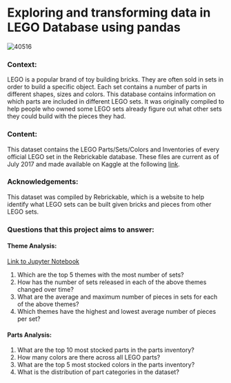 # Exploring and transforming data in LEGO Database using pandas
![40516](https://github.com/lanhoang82/Data-Portfolio-1/assets/47191803/00472e33-7df1-4682-8bbf-904c39b54b95)

### Context:
LEGO is a popular brand of toy building bricks. They are often sold in sets in order to build a specific object. Each set contains a number of parts in different shapes, sizes and colors. This database contains information on which parts are included in different LEGO sets. It was originally compiled to help people who owned some LEGO sets already figure out what other sets they could build with the pieces they had.

### Content:
This dataset contains the LEGO Parts/Sets/Colors and Inventories of every official LEGO set in the Rebrickable database. These files are current as of July 2017 and made available on Kaggle at the following [link](https://www.kaggle.com/datasets/rtatman/lego-database). 

### Acknowledgements:
This dataset was compiled by Rebrickable, which is a website to help identify what LEGO sets can be built given bricks and pieces from other LEGO sets.

### Questions that this project aims to answer:

#### Theme Analysis: 
[Link to Jupyter Notebook](https://github.com/lanhoang82/Data-Portfolio-1/blob/main/5.%20Python%20-%20pandas%20-%20Data%20Manipulation/LEGO%20Database%20-%20Theme%20Analysis.ipynb)

1. Which are the top 5 themes with the most number of sets?
2. How has the number of sets released in each of the above themes changed over time?
3. What are the average and maximum number of pieces in sets for each of the above themes?
4. Which themes have the highest and lowest average number of pieces per set?

#### Parts Analysis:

1. What are the top 10 most stocked parts in the parts inventory?
2. How many colors are there across all LEGO parts?
3. What are the top 5 most stocked colors in the parts inventory?
4. What is the distribution of part categories in the dataset?

